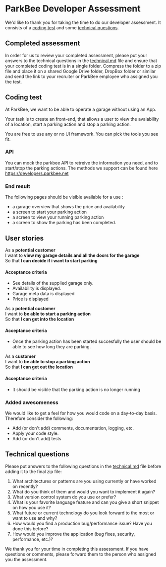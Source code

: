 # ParkBee Developer Assessment

We'd like to thank you for taking the time to do our developer assessment. It consists of a [coding test](#coding-test) and some [technical questions](#technical-questions).

## Completed assessment

In order for us to review your completed assessment, please put your answers to the technical questions in the [technical.md](technical.md) file and ensure that your completed coding test is in a single folder. Compress the folder to a zip file and place it on a shared Google Drive folder, DropBox folder or similar and send the link to your recruiter or ParkBee employee who assigned you the test.

## Coding test

At ParkBee, we want to be able to operate a garage without using an App.

Your task is to create an front-end, that allows a user to view the avaiability of a location, start a parking action and stop a parking action.

You are free to use any or no UI framework. You can pick the tools you see fit.

### API

You can mock the parkbee API to retreive the information you need, and to start/stop the parking actions.
The methods we support can be found here https://developers.parkbee.net

### End result

The following pages should be visible available for a use :

- a garage overview that shows the price and availability
- a screen to start your parking action
- a screen to view your running parking action
- a screen to show the parking has been completed.

## User stories

As a **potential customer**  
I want to **view my garage details and all the doors for the garage**  
So that **I can decide if i want to start parking**

#### Acceptance criteria

- See details of the supplied garage only.
- Availability is displayed.
- Garage meta data is displayed
- Price is displayed

As a **potential customer**  
I want to **be able to start a parking action**  
So that **I can get into the location**

#### Acceptance criteria

- Once the parking action has been started succesfully the user should be able to see how long they are parking.

As a **customer**  
I want to **be able to stop a parking action**  
So that **I can get out the location**

#### Acceptance criteria

- It should be visible that the parking action is no longer running

### Added awesomeness

We would like to get a feel for how you would code on a day-to-day basis. Therefore consider the following:

- Add (or don't add) comments, documentation, logging, etc.
- Apply your code style.
- Add (or don't add) tests

## Technical questions

Please put answers to the following questions in the [technical.md](technical.md) file before adding it to the final zip file:

1. What architectures or patterns are you using currently or have worked on recently?
2. What do you think of them and would you want to implement it again?
3. What version control system do you use or prefer?
4. What is your favorite language feature and can you give a short snippet on how you use it?
5. What future or current technology do you look forward to the most or want to use and why?
6. How would you find a production bug/performance issue? Have you done this before?
7. How would you improve the application (bug fixes, security, performance, etc.)?

We thank you for your time in completing this assessment. If you have questions or comments, please forward them to the person who assigned you the assessment.
